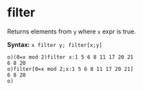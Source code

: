 # filter

Returns elements from `y` where `x` expr is true.

**Syntax:** ```x filter y; filter[x;y]```

```o
o)(0=x mod 2)filter x:1 5 6 8 11 17 20 21
6 8 20
o)filter[0=x mod 2;x:1 5 6 8 11 17 20 21]
6 8 20
o)
```
